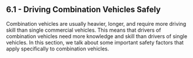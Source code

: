 ## 6.1 - Driving Combination Vehicles Safely
Combination vehicles are usually heavier, longer, and require more driving skill than single commercial vehicles. This means that drivers of combination vehicles need more knowledge and skill than drivers of single vehicles. In this section, we talk about some important safety factors that apply specifically to combination vehicles.